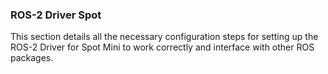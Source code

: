 ### ROS-2 Driver Spot
This section details all the necessary configuration steps for setting up the ROS-2 Driver for Spot Mini to work correctly and interface with other ROS packages.

